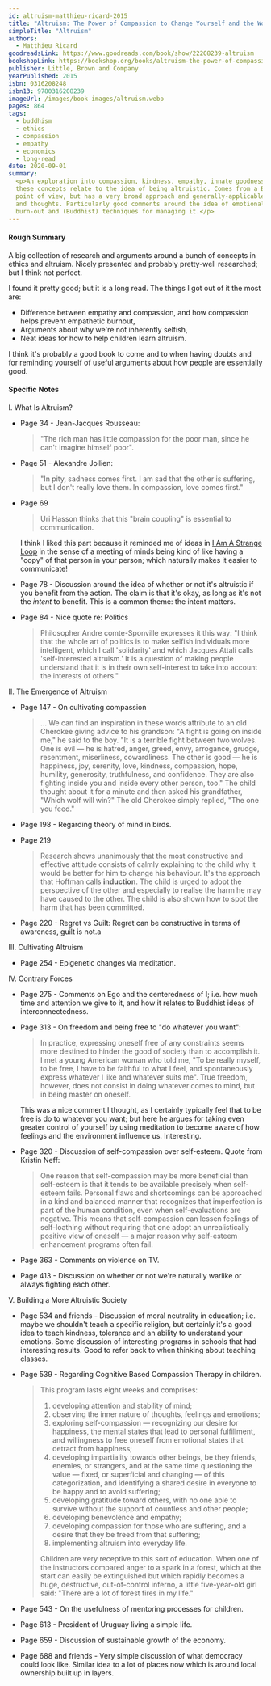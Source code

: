 ```yaml
---
id: altruism-matthieu-ricard-2015
title: "Altruism: The Power of Compassion to Change Yourself and the World"
simpleTitle: "Altruism"
authors:
  - Matthieu Ricard
goodreadsLink: https://www.goodreads.com/book/show/22208239-altruism
bookshopLink: https://bookshop.org/books/altruism-the-power-of-compassion-to-change-yourself-and-the-world/9780316208239
publisher: Little, Brown and Company
yearPublished: 2015
isbn: 0316208248
isbn13: 9780316208239
imageUrl: /images/book-images/altruism.webp
pages: 864
tags:
  - buddhism
  - ethics
  - compassion
  - empathy
  - economics
  - long-read
date: 2020-09-01
summary:
  <p>An exploration into compassion, kindness, empathy, innate goodness and how
  these concepts relate to the idea of being altruistic. Comes from a Buddhist
  point of view, but has a very broad approach and generally-applicable advice
  and thoughts. Particularly good comments around the idea of emotional
  burn-out and (Buddhist) techniques for managing it.</p>
---
```


#### Rough Summary

A big collection of research and arguments around a bunch of concepts in ethics and
altruism. Nicely presented and probably pretty-well researched; but I think
not perfect.

I found it pretty good; but it is a long read. The things I got out of it the
most are:

- Difference between empathy and compassion, and how compassion helps prevent
empathetic burnout,
- Arguments about why we're not inherently selfish,
- Neat ideas for how to help children learn altruism.

I think it's probably a good book to come and to when having doubts and for
reminding yourself of useful arguments about how people are essentially good.


#### Specific Notes

<span class="ch">I. What Is Altruism?</span>

- Page 34 - Jean-Jacques Rousseau:

  > "The rich man has little compassion for the poor man,
  > since he can't imagine himself poor".

- Page 51 - Alexandre Jollien:

  > "In pity, sadness comes first. I am sad that the other is
  > suffering, but I don't really love them. In compassion, love comes first."

- Page 69

  > Uri Hasson thinks that this "brain coupling" is essential to
  > communication.

  I think I liked this part because it reminded me of ideas in [I Am A Strange
  Loop](https://www.goodreads.com/book/show/123471.I_Am_a_Strange_Loop) in the
  sense of a meeting of minds being kind of like having a "copy" of that
  person in your person; which naturally makes it easier to communicate!

- Page 78 - Discussion around the idea of whether or not it's altruistic if you
benefit from the action. The claim is that it's okay, as long as it's not the
_intent_ to benefit. This is a common theme: the intent matters.

- Page 84 - Nice quote re: Politics

  > Philosopher Andre comte-Sponville expresses it this way: "I think that the
  > whole art of politics is to make selfish individuals more intelligent,
  > which I call 'solidarity' and which Jacques Attali calls 'self-interested
  > altruism.' It is a question of making people understand that it is in
  > their own self-interest to take into account the interests of others."


<span class="ch">II. The Emergence of Altruism</span>

- Page 147 - On cultivating compassion

  > ... We can find an inspiration in these words attribute to an old Cherokee
  > giving advice to his grandson: "A fight is going on inside me," he said to
  > the boy. "It is a terrible fight between two wolves. One is evil &mdash; he is
  > hatred, anger, greed, envy, arrogance, grudge, resentment, miserliness,
  > cowardliness. The other is good &mdash; he is happiness, joy, serenity,
  > love, kindness, compassion, hope, humility, generosity, truthfulness, and
  > confidence. They are also fighting inside you and inside every other
  > person, too." The child thought about it for a minute and then asked his
  > grandfather, "Which wolf will win?" The old Cherokee simply replied, "The
  > one you feed."

- Page 198 - Regarding theory of mind in birds.

- Page 219

  > Research shows unanimously that the most constructive and effective
  > attitude consists of calmly explaining to the child why it would be better
  > for him to change his behaviour. It's the approach that Hoffman calls
  > **induction**. The child is urged to adopt the perspective of the other
  > and especially to realise the harm he may have caused to the other. The
  > child is also shown how to spot the harm that has been committed.

- Page 220 - Regret vs Guilt: Regret can be constructive in terms of
awareness, guilt is not.a


<span class="ch">III. Cultivating Altruism</span>

- Page 254 - Epigenetic changes via meditation.


<span class="ch">IV. Contrary Forces</span>

- Page 275 - Comments on Ego and the centeredness of **I**; i.e. how much
time and attention we give to it, and how it relates to Buddhist ideas of
interconnectedness.

- Page 313 - On freedom and being free to "do whatever you want":

  > In practice, expressing oneself free of any constraints seems more destined
  > to hinder the good of society than to accomplish it. I met a young
  > American woman who told me, "To be really myself, to be free, I have to be
  > faithful to what I feel, and spontaneously express whatever I like and
  > whatever suits me". True freedom, however, does not consist in doing
  > whatever comes to mind, but in being master on oneself.

  This was a nice comment I thought, as I certainly typically feel that to be
  free is do to whatever you want; but here he argues for taking even greater
  control of yourself by using meditation to become aware of how feelings and
  the environment influence us. Interesting.

- Page 320 - Discussion of self-compassion over self-esteem. Quote from
Kristin Neff:

  > One reason that self-compassion may be more beneficial than self-esteem is
  > that it tends to be available precisely when self-esteem fails. Personal
  > flaws and shortcomings can be approached in a kind and balanced manner
  > that recognizes that imperfection is part of the human condition, even
  > when self-evaluations are negative. This means that self-compassion can
  > lessen feelings of self-loathing without requiring that one adopt an
  > unrealistically positive view of oneself &mdash; a major reason why
  > self-esteem enhancement programs often fail.


- Page 363 - Comments on violence on TV.

- Page 413 - Discussion on whether or not we're naturally warlike or always
fighting each other.

<span class="ch">V. Building a More Altruistic Society</span>

- Page 534 and friends - Discussion of moral neutrality in education; i.e. maybe we
shouldn't teach a specific religion, but certainly it's a good idea to teach
kindness, tolerance and an ability to understand your emotions. Some
discussion of interesting programs in schools that had interesting results.
Good to refer back to when thinking about teaching classes.

- Page 539 - Regarding Cognitive Based Compassion Therapy in children.

  > This program lasts eight weeks and comprises:
  > 1. developing attention and stability of mind;
  > 2. observing the inner nature of thoughts, feelings and emotions;
  > 3. exploring self-compassion &mdash; recognizing our desire for happiness,
  >    the mental states that lead to personal fulfillment, and willingness to
  >    free oneself from emotional states that detract from happiness;
  > 4. developing impartiality towards other beings, be they friends, enemies,
  >    or strangers, and at the same time questioning the value &mdash; fixed,
  >    or superficial and changing &mdash; of this categorization, and
  >    identifying a shared desire in everyone to be happy and to avoid
  >    suffering;
  > 5. developing gratitude toward others, with no one able to survive without
  >    the support of countless and other people;
  > 6. developing benevolence and empathy;
  > 7. developing compassion for those who are suffering, and a desire that
  >    they be freed from that suffering;
  > 8. implementing altruism into everyday life.
  >
  > Children are very receptive to this sort of education. When one of the
  > instructors compared anger to a spark in a forest, which at the start can
  > easily be extinguished but which rapidly becomes a huge, destructive,
  > out-of-control inferno, a little five-year-old girl said: "There are a lot
  > of forest fires in my life."

- Page 543 - On the usefulness of mentoring processes for children.

- Page 613 - President of Uruguay living a simple life.

- Page 659 - Discussion of sustainable growth of the economy.

- Page 688 and friends - Very simple discussion of what democracy could look
like. Similar idea to a lot of places now which is around local ownership
built up in layers.

